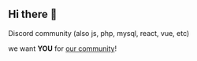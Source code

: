 ## Hi there 👋

Discord community (also js, php, mysql, react, vue, etc)

we want **YOU** for [our community](https://discord.io/Discorgento)!
